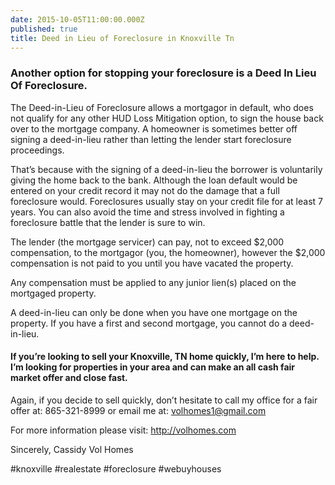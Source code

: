 ```yaml
---
date: 2015-10-05T11:00:00.000Z
published: true
title: Deed in Lieu of Foreclosure in Knoxville Tn
---
```


### Another option for stopping your foreclosure is a Deed In Lieu Of Foreclosure.&nbsp;

The Deed-in-Lieu of Foreclosure allows a mortgagor in default, who does not qualify for any other HUD Loss Mitigation option, to sign the house back over to the mortgage company. A homeowner is sometimes better off signing a deed-in-lieu rather than letting the lender start foreclosure proceedings.&nbsp;

That’s because with the signing of a deed-in-lieu the borrower is voluntarily giving the home back to the bank. Although the loan default would be entered on your credit record it may not do the damage that a full foreclosure would. Foreclosures usually stay on your credit file for at least 7 years. You can also avoid the time and stress involved in fighting a foreclosure battle that the lender is sure to win.

The lender (the mortgage servicer) can pay, not to exceed $2,000 compensation, to the mortgagor (you, the homeowner), however the $2,000 compensation is not paid to you until you have vacated the property.

Any compensation must be applied to any junior lien(s) placed on the mortgaged property.&nbsp;

A deed-in-lieu can only be done when you have one mortgage on the property. If you have a first and second mortgage, you cannot do a deed-in-lieu.

#### If you’re looking to sell your Knoxville, TN home quickly, I’m here to help. I’m looking for properties in your area and can make an all cash fair market offer and close fast.

Again, if you decide to sell quickly, don’t hesitate to call my office for a fair offer at:&nbsp;865-321-8999&nbsp;or email me at:&nbsp;volhomes1@gmail.com

For more information please visit:&nbsp;http://volhomes.com

Sincerely,
​Cassidy
Vol Homes

#knoxville #realestate #foreclosure #webuyhouses